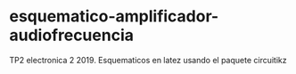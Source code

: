 # esquematico-amplificador-audiofrecuencia
TP2 electronica 2 2019. Esquematicos en latez usando el paquete circuitikz
